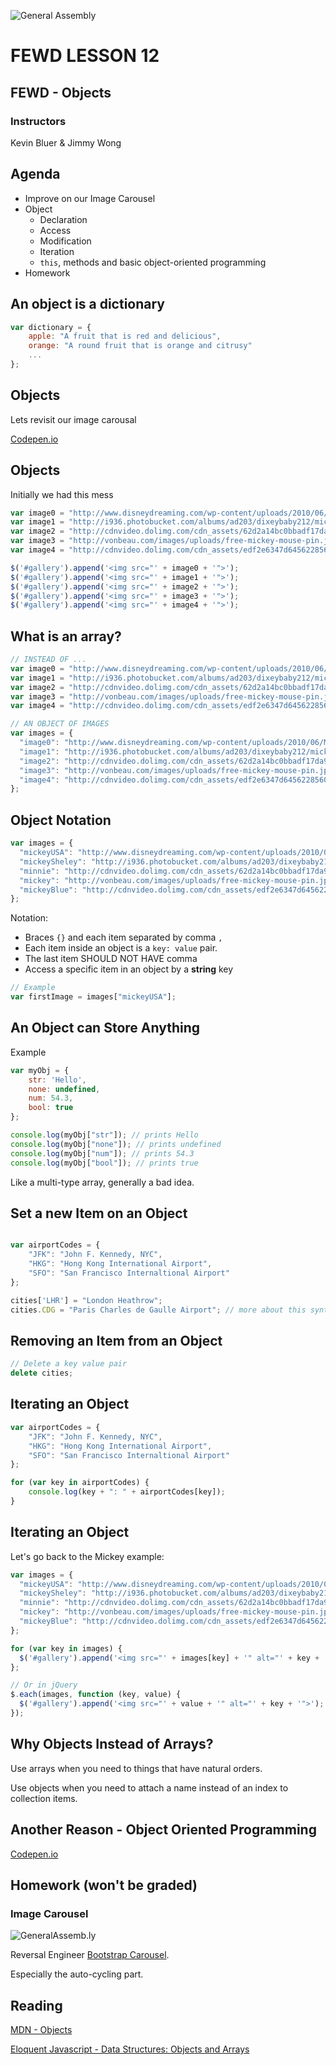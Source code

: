 ![General Assembly](../assets/images/ga.png)
# FEWD LESSON 12

## FEWD - Objects

### Instructors
Kevin Bluer & Jimmy Wong



## Agenda

* Improve on our Image Carousel
* Object
  * Declaration
  * Access
  * Modification
  * Iteration
  * `this`, methods and basic object-oriented programming
* Homework



## An object is a dictionary

```javascript
var dictionary = {
	apple: "A fruit that is red and delicious",
	orange: "A round fruit that is orange and citrusy"
	...
};
```



## Objects

Lets revisit our image carousal

[Codepen.io](http://codepen.io/wyuenho/pen/Avfjg?editors=101)



## Objects

Initially we had this mess

```javascript
var image0 = "http://www.disneydreaming.com/wp-content/uploads/2010/06/Mickey-Mouse-3.jpg";
var image1 = "http://i936.photobucket.com/albums/ad203/dixeybaby212/mickey-mouse.gif";
var image2 = "http://cdnvideo.dolimg.com/cdn_assets/62d2a14bc0bbadf17da90dbc1e534b9587982d63.jpg";
var image3 = "http://vonbeau.com/images/uploads/free-mickey-mouse-pin.jpg";
var image4 = "http://cdnvideo.dolimg.com/cdn_assets/edf2e6347d64562285603dc2edf7286b4aaa1603.jpg";

$('#gallery').append('<img src="' + image0 + '">');
$('#gallery').append('<img src="' + image1 + '">');
$('#gallery').append('<img src="' + image2 + '">');
$('#gallery').append('<img src="' + image3 + '">');
$('#gallery').append('<img src="' + image4 + '">');
```



## What is an array?

```javascript
// INSTEAD OF ...
var image0 = "http://www.disneydreaming.com/wp-content/uploads/2010/06/Mickey-Mouse-3.jpg";
var image1 = "http://i936.photobucket.com/albums/ad203/dixeybaby212/mickey-mouse.gif";
var image2 = "http://cdnvideo.dolimg.com/cdn_assets/62d2a14bc0bbadf17da90dbc1e534b9587982d63.jpg";
var image3 = "http://vonbeau.com/images/uploads/free-mickey-mouse-pin.jpg";
var image4 = "http://cdnvideo.dolimg.com/cdn_assets/edf2e6347d64562285603dc2edf7286b4aaa1603.jpg";

// AN OBJECT OF IMAGES
var images = {
  "image0": "http://www.disneydreaming.com/wp-content/uploads/2010/06/Mickey-Mouse-3.jpg",
  "image1": "http://i936.photobucket.com/albums/ad203/dixeybaby212/mickey-mouse.gif",
  "image2": "http://cdnvideo.dolimg.com/cdn_assets/62d2a14bc0bbadf17da90dbc1e534b9587982d63.jpg",
  "image3": "http://vonbeau.com/images/uploads/free-mickey-mouse-pin.jpg",
  "image4": "http://cdnvideo.dolimg.com/cdn_assets/edf2e6347d64562285603dc2edf7286b4aaa1603.jpg"
};
```



## Object Notation

```javascript
var images = {
  "mickeyUSA": "http://www.disneydreaming.com/wp-content/uploads/2010/06/Mickey-Mouse-3.jpg",
  "mickeySheley": "http://i936.photobucket.com/albums/ad203/dixeybaby212/mickey-mouse.gif",
  "minnie": "http://cdnvideo.dolimg.com/cdn_assets/62d2a14bc0bbadf17da90dbc1e534b9587982d63.jpg",
  "mickey": "http://vonbeau.com/images/uploads/free-mickey-mouse-pin.jpg",
  "mickeyBlue": "http://cdnvideo.dolimg.com/cdn_assets/edf2e6347d64562285603dc2edf7286b4aaa1603.jpg"
};
```

Notation:

* Braces `{}` and each item separated by comma `,`
* Each item inside an object is a `key: value` pair.
* The last item SHOULD NOT HAVE comma
* Access a specific item in an object by a **string** key

```javascript
// Example
var firstImage = images["mickeyUSA"];
```



## An Object can Store Anything

Example

```javascript
var myObj = {
	str: 'Hello',
	none: undefined,
	num: 54.3,
	bool: true
};

console.log(myObj["str"]); // prints Hello
console.log(myObj["none"]); // prints undefined
console.log(myObj["num"]); // prints 54.3
console.log(myObj["bool"]); // prints true
```

Like a multi-type array, generally a bad idea.


## Set a new Item on an Object

```javascript

var airportCodes = {
	"JFK": "John F. Kennedy, NYC",
	"HKG": "Hong Kong International Airport",
	"SFO": "San Francisco Internaltional Airport"
};

cities['LHR'] = "London Heathrow";
cities.CDG = "Paris Charles de Gaulle Airport"; // more about this syntax later
```



## Removing an Item from an Object

```javascript
// Delete a key value pair
delete cities;
```



## Iterating an Object

```javascript
var airportCodes = {
	"JFK": "John F. Kennedy, NYC",
	"HKG": "Hong Kong International Airport",
	"SFO": "San Francisco Internaltional Airport"
};

for (var key in airportCodes) {
	console.log(key + ": " + airportCodes[key]);
}
```



## Iterating an Object

Let's go back to the Mickey example:

```javascript
var images = {
  "mickeyUSA": "http://www.disneydreaming.com/wp-content/uploads/2010/06/Mickey-Mouse-3.jpg",
  "mickeySheley": "http://i936.photobucket.com/albums/ad203/dixeybaby212/mickey-mouse.gif",
  "minnie": "http://cdnvideo.dolimg.com/cdn_assets/62d2a14bc0bbadf17da90dbc1e534b9587982d63.jpg",
  "mickey": "http://vonbeau.com/images/uploads/free-mickey-mouse-pin.jpg",
  "mickeyBlue": "http://cdnvideo.dolimg.com/cdn_assets/edf2e6347d64562285603dc2edf7286b4aaa1603.jpg"
};

for (var key in images) {
  $('#gallery').append('<img src="' + images[key] + '" alt="' + key + '">');
};

// Or in jQuery
$.each(images, function (key, value) {
  $('#gallery').append('<img src="' + value + '" alt="' + key + '">');
});
```



## Why Objects Instead of Arrays?

Use arrays when you need to things that have natural orders.

Use objects when you need to attach a name instead of an index to collection
items.




## Another Reason - Object Oriented Programming

[Codepen.io](http://codepen.io/wyuenho/pen/Gkbfp)




## Homework (won't be graded)

### Image Carousel

![GeneralAssemb.ly](../assets/images/icons/exercise_icon_md.png)

Reversal Engineer [Bootstrap Carousel](http://getbootstrap.com/javascript/#carousel).

Especially the auto-cycling part.



## Reading

[MDN - Objects](https://developer.mozilla.org/en-US/docs/JavaScript/Reference/Global_Objects/Object)

[Eloquent Javascript - Data Structures: Objects and Arrays](http://eloquentjavascript.net/04_data.html)
